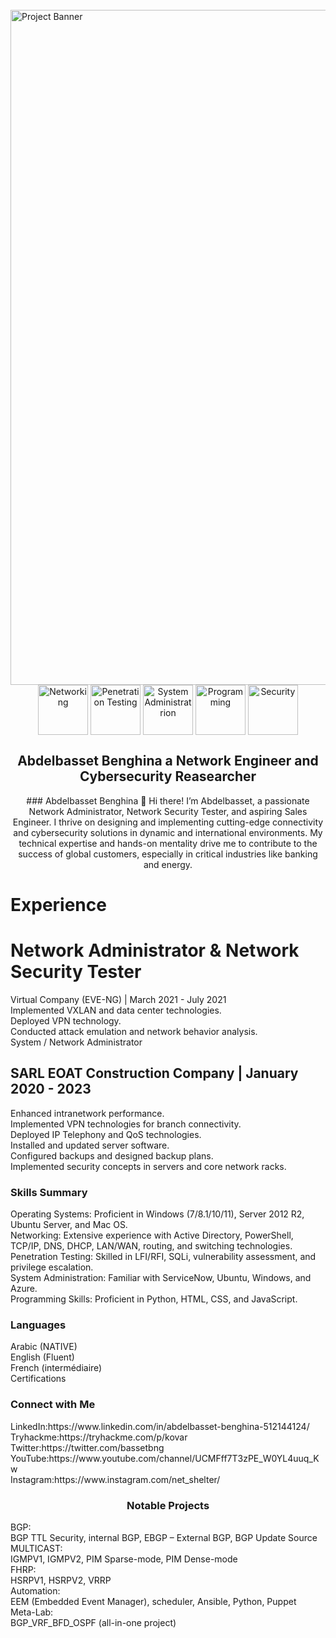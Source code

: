 <div>
  <br />
      <img  align="center" src="https://imgs.search.brave.com/HWiTqFbHSTu_7hjhp9HTlyrhn31yfS8o7TkUI8aszws/rs:fit:860:0:0/g:ce/aHR0cHM6Ly9lbmdp/bmVlcmluZy5mYi5j/b20vd3AtY29udGVu/dC91cGxvYWRzLzIw/MTgvMDUvZGF0YS1j/ZW50ZXItc2hvdC5q/cGc" alt="Project Banner" width="1080">
    </a>
  <br />

  <div align="center"  >
   <img src="https://imgs.search.brave.com/9FJucD5uOYdo_z1TCQZsXm0UEUICV9wxULVlQvINB7Q/rs:fit:860:0:0/g:ce/aHR0cHM6Ly9sb2dv/d2lrLmNvbS9jb250/ZW50L3VwbG9hZHMv/aW1hZ2VzLzg2MV9j/aXNjby5qcGc" alt="Networking" width="80" align="center"/>
    <img  src="https://imgs.search.brave.com/uTDshCZgMWXVSG8tf79wLxcPrZVwJIeKtVFPs0hvhyk/rs:fit:860:0:0/g:ce/aHR0cHM6Ly9zdHls/ZXMucmVkZGl0bWVk/aWEuY29tL3Q1X3ln/djVnL3N0eWxlcy9j/b21tdW5pdHlJY29u/X21rczJvejlueGxz/YzEucG5n" alt="Penetration Testing" width="80" align="center"/>
    <img src="https://imgs.search.brave.com/Rxy31QAXB_98y8uotptMi9C7MJ3uysH1IY1PHDHbuF8/rs:fit:860:0:0/g:ce/aHR0cHM6Ly91cGxv/YWQud2lraW1lZGlh/Lm9yZy93aWtpcGVk/aWEvY29tbW9ucy9k/L2Q4L1JlZF9IYXRf/bG9nby5zdmc.svg" alt="System Administratrion" width="80" align="center"/>
    <img src="https://imgs.search.brave.com/M-FiGkB1jPVADW6xtp-i7TJcdhipqz463z8s2cuR3WY/rs:fit:860:0:0/g:ce/aHR0cHM6Ly9hc3Nl/dHMuc3RpY2twbmcu/Y29tL2ltYWdlcy81/ODQ4MTUyZmNlZjEw/MTRjMGI1ZTQ5Njcu/cG5n" alt="Programming" width="80" align="center"/>
     <img src="https://imgs.search.brave.com/XNlktPVIumYsa2imRan2WTxstbfkujHIAvfk6teCtgE/rs:fit:860:0:0/g:ce/aHR0cHM6Ly9zdHls/ZXMucmVkZGl0bWVk/aWEuY29tL3Q1XzJ3/NHFzL3N0eWxlcy9j/b21tdW5pdHlJY29u/XzAzcmJoYXc1cng1/NzEucG5n" alt="Security" width="80" align="center"/>
  </div>

  <h2 align="center">Abdelbasset Benghina a Network Engineer  and Cybersecurity Reasearcher</h2>
<div  align="left">
<p align="center">
  ### Abdelbasset Benghina
👋 Hi there! I’m Abdelbasset, a passionate Network Administrator, Network Security Tester, and aspiring Sales Engineer. I thrive on designing and implementing cutting-edge connectivity and cybersecurity 
 solutions in dynamic and international environments. My technical expertise and hands-on mentality drive me to contribute to the success of global customers, especially in critical industries like banking 
 and energy.
</p>
<h1 align="left">Experience</h1>

# Network Administrator & Network Security Tester </br>
Virtual Company (EVE-NG) | March 2021 - July 2021 </br>
Implemented VXLAN and data center technologies.</br>
Deployed VPN technology.</br>
Conducted attack emulation and network behavior analysis.</br>
System / Network Administrator</br>

## SARL EOAT Construction Company | January 2020 - 2023
Enhanced intranetwork performance.</br>
Implemented VPN technologies for branch connectivity.</br>
Deployed IP Telephony and QoS technologies.</br>
Installed and updated server software.</br>
Configured backups and designed backup plans.</br>
Implemented security concepts in servers and core network racks.</br>

<h3 align="left">Skills Summary</h3>
Operating Systems: Proficient in Windows (7/8.1/10/11), Server 2012 R2, Ubuntu Server, and Mac OS.</br>
Networking: Extensive experience with Active Directory, PowerShell, TCP/IP, DNS, DHCP, LAN/WAN, routing, and switching technologies.</br>
Penetration Testing: Skilled in LFI/RFI, SQLi, vulnerability assessment, and privilege escalation.</br>
System Administration: Familiar with ServiceNow, Ubuntu, Windows, and Azure.</br>
Programming Skills: Proficient in Python, HTML, CSS, and JavaScript.</br>

<h3 align="left">Languages</h3>
Arabic (NATIVE)</br>
English (Fluent)</br>
French (intermédiaire)</br>
Certifications</br>


<h3 align="left">Connect with Me</h3>
LinkedIn:https://www.linkedin.com/in/abdelbasset-benghina-512144124/</br>
Tryhackme:https://tryhackme.com/p/kovar</br>
Twitter:https://twitter.com/bassetbng</br>
YouTube:https://www.youtube.com/channel/UCMFff7T3zPE_W0YL4uuq_Kw</br>
Instagram:https://www.instagram.com/net_shelter/</br>

<h3 align="center" >Notable Projects</h3>
BGP:</br>
BGP TTL Security, internal BGP, EBGP – External BGP, BGP Update Source</br>
MULTICAST:</br>
IGMPV1, IGMPV2, PIM Sparse-mode, PIM Dense-mode</br>
FHRP:</br>
HSRPV1, HSRPV2, VRRP</br>
Automation:</br>
EEM (Embedded Event Manager), scheduler, Ansible, Python, Puppet</br>
Meta-Lab:</br>
BGP_VRF_BFD_OSPF (all-in-one project)</br>
</div>
